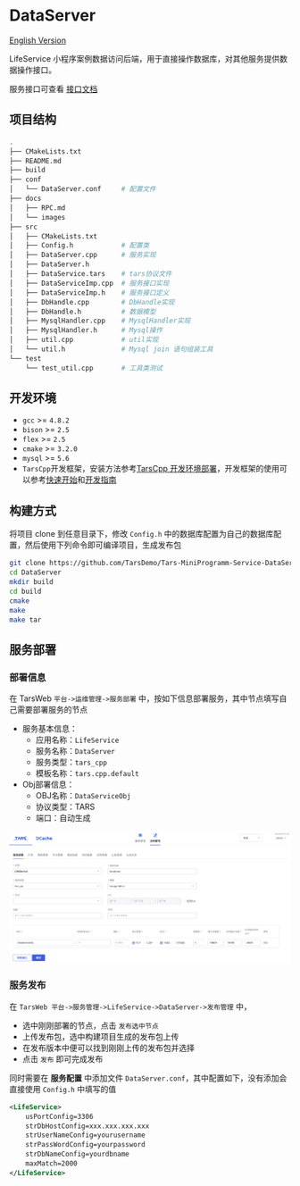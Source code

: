 # DataServer

[English Version](README_en.md)

LifeService 小程序案例数据访问后端，用于直接操作数据库，对其他服务提供数据操作接口。

服务接口可查看 [接口文档](docs/RPC.md)

## 项目结构
```sh
.
├── CMakeLists.txt
├── README.md
├── build
├── conf
│   └── DataServer.conf     # 配置文件
├── docs
│   ├── RPC.md
│   └── images
├── src
│   ├── CMakeLists.txt
│   ├── Config.h            # 配置类
│   ├── DataServer.cpp      # 服务实现
│   ├── DataServer.h
│   ├── DataService.tars    # tars协议文件
│   ├── DataServiceImp.cpp  # 服务接口实现
│   ├── DataServiceImp.h    # 服务接口定义
│   ├── DbHandle.cpp        # DbHandle实现
│   ├── DbHandle.h          # 数据模型
│   ├── MysqlHandler.cpp    # MysqlHandler实现
│   ├── MysqlHandler.h      # Mysql操作
│   ├── util.cpp            # util实现
│   └── util.h              # Mysql join 语句组装工具
└── test
    └── test_util.cpp       # 工具类测试              
```

## 开发环境
* `gcc` >= `4.8.2`
* `bison` >= `2.5`
* `flex` >= `2.5`
* `cmake` >= `3.2.0`
* `mysql` >= `5.6`
* `TarsCpp`开发框架，安装方法参考[TarsCpp 开发环境部署](https://tarscloud.github.io/TarsDocs/env/tarscpp.html)，开发框架的使用可以参考[快速开始](https://tarscloud.github.io/TarsDocs/hello-world/tarscpp.html)和[开发指南](https://tarscloud.github.io/TarsDocs/dev/tarscpp/tars-guide.html)

## 构建方式
将项目 clone 到任意目录下，修改 `Config.h` 中的数据库配置为自己的数据库配置，然后使用下列命令即可编译项目，生成发布包

```sh
git clone https://github.com/TarsDemo/Tars-MiniProgramm-Service-DataServer.git DataServer
cd DataServer
mkdir build
cd build
cmake
make
make tar
```

## 服务部署

### 部署信息

在 TarsWeb `平台->运维管理->服务部署` 中，按如下信息部署服务，其中节点填写自己需要部署服务的节点

* 服务基本信息：
    * 应用名称：`LifeService`
    * 服务名称：`DataServer`
    * 服务类型：`tars_cpp`
    * 模板名称：`tars.cpp.default`
* Obj部署信息：
    * OBJ名称：`DataServiceObj`
    * 协议类型：TARS
    * 端口：自动生成

![tars-cpp](docs/images/deploy_template.png)

### 服务发布
在 `TarsWeb 平台->服务管理->LifeService->DataServer->发布管理` 中，

* 选中刚刚部署的节点，点击 `发布选中节点`
* 上传发布包，选中构建项目生成的发布包上传
* 在发布版本中便可以找到刚刚上传的发布包并选择
* 点击 `发布` 即可完成发布

同时需要在 **服务配置** 中添加文件 `DataServer.conf`，其中配置如下，没有添加会直接使用 `Config.h` 中填写的值

```xml
<LifeService>
    usPortConfig=3306
    strDbHostConfig=xxx.xxx.xxx.xxx
    strUserNameConfig=yourusername
    strPassWordConfig=yourpassword
    strDbNameConfig=yourdbname
    maxMatch=2000
</LifeService>
```
